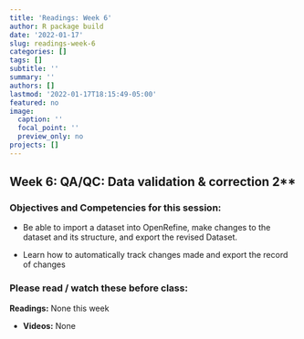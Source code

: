 ```yaml
---
title: 'Readings: Week 6'
author: R package build
date: '2022-01-17'
slug: readings-week-6
categories: []
tags: []
subtitle: ''
summary: ''
authors: []
lastmod: '2022-01-17T18:15:49-05:00'
featured: no
image:
  caption: ''
  focal_point: ''
  preview_only: no
projects: []
---
```



## Week 6: QA/QC: Data validation & correction 2**

### Objectives and Competencies for this session:   

* Be able to import a dataset into OpenRefine, make changes to the dataset and its structure, and export the revised Dataset.  

* Learn how to automatically track changes made and export the record of changes
  

### Please read / watch these before class:
        
**Readings:** None this week


* **Videos:** None